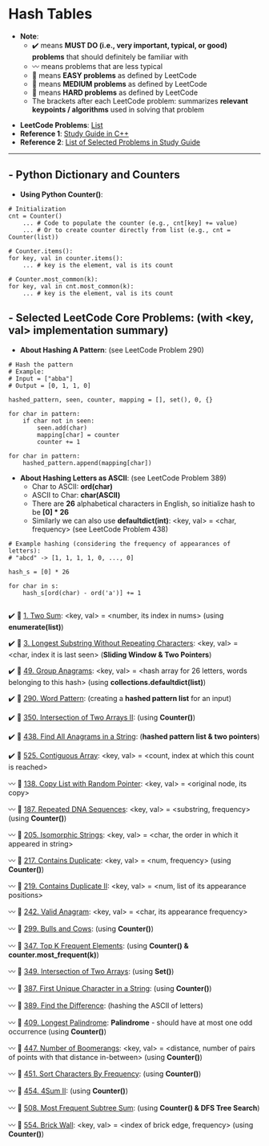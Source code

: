 # Hash Tables
* **Note**: 
  * :heavy_check_mark: means **MUST DO (i.e., very important, typical, or good) problems** that should definitely be familiar with
  * :wavy_dash: means problems that are less typical
  * :green_book: means **EASY problems** as defined by LeetCode
  * :orange_book: means **MEDIUM problems** as defined by LeetCode
  * :closed_book: means **HARD problems** as defined by LeetCode
  * The brackets after each LeetCode problem: summarizes **relevant keypoints / algorithms** used in solving that problem

- **LeetCode Problems**: [List](https://leetcode.com/tag/hash-table/)
- **Reference 1**: [Study Guide in C++](https://leetcode.com/tag/hash-table/discuss/1068545/HASH-TABLE-and-MAP-POWERFUL-GUIDE-!!!)
- **Reference 2**: [List of Selected Problems in Study Guide](https://leetcode.com/list/504wrexe/)
---

## - Python Dictionary and Counters
- **Using Python Counter()**:
```
# Initialization
cnt = Counter()
    ... # Code to populate the counter (e.g., cnt[key] += value)
    ... # Or to create counter directly from list (e.g., cnt = Counter(list))

# Counter.items():
for key, val in counter.items():
    ... # key is the element, val is its count

# Counter.most_common(k):
for key, val in cnt.most_common(k):
    ... # key is the element, val is its count
```

## - Selected LeetCode Core Problems: (with <key, val> implementation summary)

- **About Hashing A Pattern**: (see LeetCode Problem 290)

```
# Hash the pattern
# Example:
# Input = ["abba"]
# Output = [0, 1, 1, 0]

hashed_pattern, seen, counter, mapping = [], set(), 0, {}

for char in pattern:
    if char not in seen:
        seen.add(char)
        mapping[char] = counter
        counter += 1

for char in pattern:
    hashed_pattern.append(mapping[char])
```

- **About Hashing Letters as ASCII**: (see LeetCode Problem 389)
    - Char to ASCII: **ord(char)**
    - ASCII to Char: **char(ASCII)**
    - There are **26** alphabetical characters in English, so initialize hash to be **[0] * 26**
    - Similarly we can also use **defaultdict(int)**: <key, val> = <char, frequency> (see LeetCode Problem 438)

```
# Example hashing (considering the frequency of appearances of letters):
# "abcd" -> [1, 1, 1, 1, 0, ..., 0]

hash_s = [0] * 26

for char in s:
    hash_s[ord(char) - ord('a')] += 1


```

:heavy_check_mark: :green_book: [1. Two Sum](https://leetcode.com/problems/two-sum/): <key, val> = <number, its index in nums> (using **enumerate(list)**)

:heavy_check_mark: :orange_book: [3. Longest Substring Without Repeating Characters](https://leetcode.com/problems/longest-substring-without-repeating-characters/): <key, val> = <char, index it is last seen> (**Sliding Window & Two Pointers**)

:heavy_check_mark: :orange_book: [49. Group Anagrams](https://leetcode.com/problems/group-anagrams/): <key, val> = <hash array for 26 letters, words belonging to this hash> (using **collections.defaultdict(list)**)

:heavy_check_mark: :green_book: [290. Word Pattern](https://leetcode.com/problems/word-pattern/): (creating a **hashed pattern list** for an input)

:heavy_check_mark: :green_book: [350. Intersection of Two Arrays II](https://leetcode.com/problems/intersection-of-two-arrays-ii/): (using **Counter()**)

:heavy_check_mark: :orange_book: [438. Find All Anagrams in a String](https://leetcode.com/problems/find-all-anagrams-in-a-string/): (**hashed pattern list & two pointers**)

:heavy_check_mark: :orange_book: [525. Contiguous Array](https://leetcode.com/problems/contiguous-array/): <key, val> = <count, index at which this count is reached>

:wavy_dash: :orange_book: [138. Copy List with Random Pointer](https://leetcode.com/problems/copy-list-with-random-pointer/): <key, val> = <original node, its copy>

:wavy_dash: :orange_book: [187. Repeated DNA Sequences](https://leetcode.com/problems/repeated-dna-sequences/): <key, val> = <substring, frequency> (using **Counter()**)

:wavy_dash: :green_book: [205. Isomorphic Strings](https://leetcode.com/problems/isomorphic-strings/): <key, val> = <char, the order in which it appeared in string>

:wavy_dash: :green_book: [217. Contains Duplicate](https://leetcode.com/problems/contains-duplicate/): <key, val> = <num, frequency> (using **Counter()**)

:wavy_dash: :green_book: [219. Contains Duplicate II](https://leetcode.com/problems/contains-duplicate-ii/): <key, val> = <num, list of its appearance positions>

:wavy_dash: :green_book: [242. Valid Anagram](https://leetcode.com/problems/valid-anagram/): <key, val> = <char, its appearance frequency>

:wavy_dash: :orange_book: [299. Bulls and Cows](https://leetcode.com/problems/bulls-and-cows/): (using **Counter()**)

:wavy_dash: :orange_book: [347. Top K Frequent Elements](https://leetcode.com/problems/top-k-frequent-elements/): (using **Counter() & counter.most_frequent(k)**)

:wavy_dash: :green_book: [349. Intersection of Two Arrays](https://leetcode.com/problems/intersection-of-two-arrays/): (using **Set()**)

:wavy_dash: :green_book: [387. First Unique Character in a String](https://leetcode.com/problems/first-unique-character-in-a-string/): (using **Counter()**)

:wavy_dash: :green_book: [389. Find the Difference](https://leetcode.com/problems/find-the-difference/): (hashing the ASCII of letters)

:wavy_dash: :green_book: [409. Longest Palindrome](https://leetcode.com/problems/longest-palindrome/): **Palindrome** - should have at most one odd occurrence (using **Counter()**)

:wavy_dash: :orange_book: [447. Number of Boomerangs](https://leetcode.com/problems/number-of-boomerangs/): <key, val> = <distance, number of pairs of points with that distance in-between> (using **Counter()**)

:wavy_dash: :orange_book: [451. Sort Characters By Frequency](https://leetcode.com/problems/sort-characters-by-frequency/): (using **Counter()**)

:wavy_dash: :orange_book: [454. 4Sum II](https://leetcode.com/problems/4sum-ii/): (using **Counter()**)

:wavy_dash: :orange_book: [508. Most Frequent Subtree Sum](https://leetcode.com/problems/most-frequent-subtree-sum/): (using **Counter() & DFS Tree Search**)

:wavy_dash: :orange_book: [554. Brick Wall](https://leetcode.com/problems/brick-wall/): <key, val> = <index of brick edge, frequency> (using **Counter()**)
